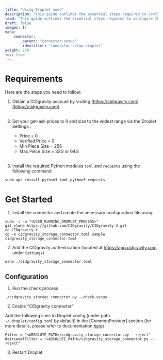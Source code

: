 ```yaml
---
title: "Using Droplet node"
description: "This guide outlines the essential steps required to configure the CIDgravity connector in conjunction with a Droplet node."
lead: "This guide outlines the essential steps required to configure the CIDgravity connector in conjunction with a Droplet node."
draft: false
images: []
menu:
    connector:
        parent: "connector-setup"
        identifier: "connector-setup-droplet"
weight: 210
toc: true
---
```


# Requirements

Here are the steps you need to follow:

1. Obtain a CIDgravity account by visiting [https://cidgravity.com](https://cidgravity.com)
<br /><br />

2. Set your get-ask prices to 0 and size to the widest range via the Droplet Settings :
    - Price          = 0
    - Verified Price = 0
    - Min Piece Size = 256
    - Max Piece Size = 32G or 64G
<br /><br />

3. Install the required Python modules `toml` and `requests` using the following command 

```
sudo apt install python3-toml python3-requests
```

# Get Started

1. Install the connector and create the necessary configuration file using

```
sudo -i -u "<USER_RUNNING_DROPLET_PROCESS>"
git clone https://github.com/CIDgravity/CIDgravity-X.git
cd CIDgravity-X
cp -n cidgravity_storage_connector.toml.sample cidgravity_storage_connector.toml
```

2. Add the CIDgravity authentication <TOKEN> (located at https://app.cidgravity.com under `Settings`)

```
nano ./cidgravity_storage_connector.toml
```

## Configuration

1. Run the check process 

```
./cidgravity_storage_connector.py --check-venus  
```

2. Enable "CIDgravity connector"

Add the following lines to Droplet config (under path `~/.droplet/config.toml` by default) in the [CommonProvider] section (for more details, please refer to documentation [here](https://github.com/ipfs-force-community/droplet/blob/master/docs/en/droplet-configurations.md))

```
Filter = "<ABSOLUTE_PATH>/cidgravity_storage_connector.py --reject"
RetrievalFilter = "<ABSOLUTE_PATH>/cidgravity_storage_connector.py --reject"
```

3. Restart Droplet